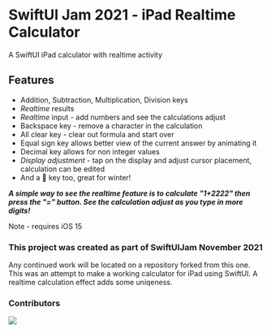 # SwiftUI Jam 2021 - iPad Realtime Calculator
A SwiftUI iPad calculator with realtime activity


## Features
*  Addition, Subtraction, Multiplication, Division keys
*  *Realtime* results
*  *Realtime* input - add numbers and see the calculations adjust
*  Backspace key - remove a character in the calculation
*  All clear key - clear out formula and start over
*  Equal sign key allows better view of the current answer by animating it
*  Decimal key allows for non integer values
*  *Display adjustment* - tap on the display and adjust cursor placement, calculation can be edited
*  And a 🧦 key too, great for winter!

***A simple way to see the realtime feature is to calculate "1+2222" then press the "=" button. See the calculation adjust as you type in more digits!***

Note - requires iOS 15

### This project was created as part of SwiftUIJam November 2021
Any continued work will be located on a repository forked from this one. This was an attempt to make a working calculator for iPad using SwiftUI. A realtime calculation effect adds some uniqeness.

### Contributors
<a href="https://github.com/takasurazeem/SwiftUIJam_Nov_2021/graphs/contributors">
  <img src="https://contrib.rocks/image?repo=takasurazeem/SwiftUIJam_Nov_2021" />
</a>
